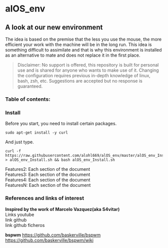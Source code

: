 # alOS_env

## A look at our new environment
The idea is based on the premise that the less you use the mouse, the more efficient your work with the machine will be in the long run. This idea is something difficult to assimilate and that is why this environment is installed as an alternative to mate and does not replace it in the first place.

> Disclaimer: No support is offered, this repository is built for personal use and is shared for anyone who wants to make use of it. Changing the configuration requires previous in-depth knowledge of linux, bash, zsh, etc. Suggestions are accepted but no response is guaranteed.

### Table of contents:


### Install
Before you start, you need to install certain packages.
```
sudo apt-get install -y curl
```
And just type.

```
curl -f https://raw.githubusercontent.com/alohl669/alOS_env/master/alOS_env_Install.sh > alOS_env_Install.sh && bash alOS_env_Install.sh
```

Features2: Each section of the document  
Features3: Each section of the document  
Features4: Each section of the document  
FeaturesN: Each section of the document  


### References and links of interest
**Inspired by the work of Marcelo Vazquez(aka S4vitar)**  
Links youtube  
link github  
link github ficheros  

**bspwm**
https://github.com/baskerville/bspwm  
https://github.com/baskerville/bspwm/wiki  


